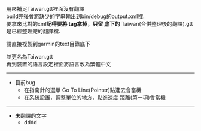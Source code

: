 用來補足Taiwan.gtt裡面沒有翻譯  
build完後會將缺少的字串輸出到bin/debug的output.xml裡.  
要拿來比對的xml**記得要將<hdr> tag拿掉，只留<xml> <gtt>底下的** 
Taiwan(合併整理後的翻譯).gtt是已經整理完的翻譯檔.   

請直接複製到garmin的text目錄底下  

並更名為Taiwan.gtt  
再到裝置的語言設定裡面將語言改為繁體中文  

------

* 目前bug
	* 在指南針的選單 Go To Line(Pointer)點進去會當機  
	* 在系統設置，調整單位的地方，點進速度 距離(第一項)會當機  
-------
* 未翻譯的文字
	* dddd